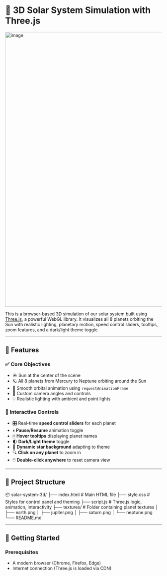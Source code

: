 # 🌌 3D Solar System Simulation with Three.js


<img width="1915" height="880" alt="image" src="https://github.com/user-attachments/assets/26d79ef1-c8f9-4b4a-b1bb-bd460f10275f" />


This is a browser-based 3D simulation of our solar system built using [Three.js](https://threejs.org/), a powerful WebGL library. It visualizes all 8 planets orbiting the Sun with realistic lighting, planetary motion, speed control sliders, tooltips, zoom features, and a dark/light theme toggle.

---

## 🚀 Features

### ✅ Core Objectives
- ☀️ Sun at the center of the scene
- 🪐 All 8 planets from Mercury to Neptune orbiting around the Sun
- 🔄 Smooth orbital animation using `requestAnimationFrame`
- 🎥 Custom camera angles and controls
- 💡 Realistic lighting with ambient and point lights

### 🧪 Interactive Controls
- 🎛 Real-time **speed control sliders** for each planet
- ⏸ **Pause/Resume** animation toggle
- 🖱 **Hover tooltips** displaying planet names
- 🌓 **Dark/Light theme** toggle
- 🌌 **Dynamic star background** adapting to theme
- 🔍 **Click on any planet** to zoom in
- 🖱️ **Double-click anywhere** to reset camera view

---

## 📁 Project Structure
📦 solar-system-3d/
├── index.html # Main HTML file
├── style.css # Styles for control panel and theming
├── script.js # Three.js logic, animation, interactivity
├── textures/ # Folder containing planet textures
│ ├── earth.png
│ ├── jupiter.png
│ ├── saturn.png
│ └── neptune.png
└── README.md 

---

## 🔧 Getting Started

### Prerequisites
- A modern browser (Chrome, Firefox, Edge)
- Internet connection (Three.js is loaded via CDN)
